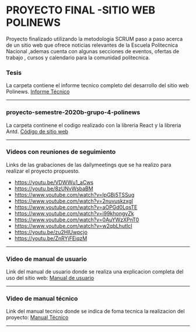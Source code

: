 
#                                                   PROYECTO FINAL -SITIO WEB POLINEWS 

Proyecto finalizado utilizando la metodologia SCRUM paso a paso acerca de un sitio web que ofrece noticias relevantes de la Escuela Politecnica Nacional ,ademas cuenta con algunas secciones de eventos, ofertas de trabajo , cursos y calendario para la comunidad politecnica.


### Tesis
La carpeta contiene el informe tecnico completo del desarrollo del sitio web Polinews.
[Informe Técnico](https://github.com/NathalyBermeo97/FDDS_PROYECTOFINAL/tree/main/Tesis)

------------



### proyecto-semestre-2020b-grupo-4-polinews
La carpeta continene el codigo realizado con la libreria React y la libreria Antd.
[Código de sitio web](https://github.com/NathalyBermeo97/FDDS_PROYECTOFINAL/tree/main/proyecto-semestre-2020b-grupo-4-polinews-pagina-de-noticias-f9d6ec9c8f6b9f05ed1842495f9efb8c5bff805a/poli-news)

------------




### Videos con reuniones de seguimiento
Links de las grabaciones de las dailymeetings que se ha realizo para realizar el proyecto propuesto.
- https://youtu.be/VDWWu1_aCws
- https://youtu.be/8zUNvWsbaBM
- https://www.youtube.com/watch?v=IpGBi5TSSug
- https://www.youtube.com/watch?v=2nuvuskzxgI
- https://www.youtube.com/watch?v=aOPGd0LqsTE
- https://www.youtube.com/watch?v=i99khongyZk
- https://www.youtube.com/watch?v=0AuYWzXPnT0
- https://www.youtube.com/watch?v=w2qbLhutIcI
- https://youtu.be/zu2HlUwpcjo
- https://youtu.be/ZnRYjFEiqzM

------------



### Video de manual de usuario
Link del manual de usuario donde se realiza una explicacion completa del uso del sitio web: 
[Manual de usuario](https://youtu.be/IdJoBydX4Vc)

------------



### Video de manual técnico
Link del manual tecnico donde se indica de foma tecnica la realizacion del proyecto: 
[Manual Técnico](https://youtu.be/IdJoBydX4Vc)

------------




